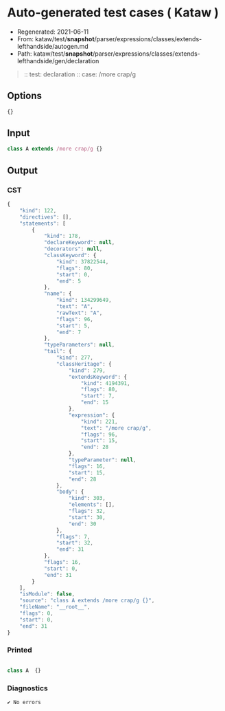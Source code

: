 # Auto-generated test cases ( Kataw )
- Regenerated: 2021-06-11
- From: kataw/test/__snapshot__/parser/expressions/classes/extends-lefthandside/autogen.md
- Path: kataw/test/__snapshot__/parser/expressions/classes/extends-lefthandside/gen/declaration
> :: test: declaration
> :: case: /more crap/g
## Options

`````js
{}
`````
## Input

`````js
class A extends /more crap/g {}
`````
## Output

### CST

```javascript
{
    "kind": 122,
    "directives": [],
    "statements": [
        {
            "kind": 178,
            "declareKeyword": null,
            "decorators": null,
            "classKeyword": {
                "kind": 37822544,
                "flags": 80,
                "start": 0,
                "end": 5
            },
            "name": {
                "kind": 134299649,
                "text": "A",
                "rawText": "A",
                "flags": 96,
                "start": 5,
                "end": 7
            },
            "typeParameters": null,
            "tail": {
                "kind": 277,
                "classHeritage": {
                    "kind": 279,
                    "extendsKeyword": {
                        "kind": 4194391,
                        "flags": 80,
                        "start": 7,
                        "end": 15
                    },
                    "expression": {
                        "kind": 221,
                        "text": "/more crap/g",
                        "flags": 96,
                        "start": 15,
                        "end": 28
                    },
                    "typeParameter": null,
                    "flags": 16,
                    "start": 15,
                    "end": 28
                },
                "body": {
                    "kind": 303,
                    "elements": [],
                    "flags": 32,
                    "start": 30,
                    "end": 30
                },
                "flags": 7,
                "start": 32,
                "end": 31
            },
            "flags": 16,
            "start": 0,
            "end": 31
        }
    ],
    "isModule": false,
    "source": "class A extends /more crap/g {}",
    "fileName": "__root__",
    "flags": 0,
    "start": 0,
    "end": 31
}
```

### Printed

```javascript

class A  {}
```

### Diagnostics

```javascript
✔ No errors
```

